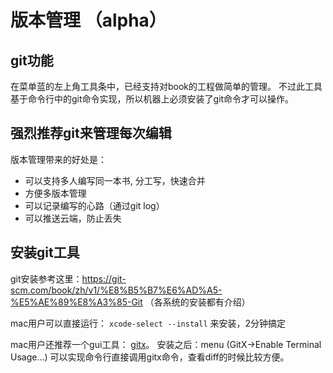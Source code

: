# 版本管理 （alpha）

## git功能

在菜单蓝的左上角工具条中，已经支持对book的工程做简单的管理。
不过此工具基于命令行中的git命令实现，所以机器上必须安装了git命令才可以操作。


## 强烈推荐git来管理每次编辑

版本管理带来的好处是：

* 可以支持多人编写同一本书, 分工写，快速合并
* 方便多版本管理
* 可以记录编写的心路（通过git log）
* 可以推送云端，防止丢失

## 安装git工具

git安装参考这里：https://git-scm.com/book/zh/v1/%E8%B5%B7%E6%AD%A5-%E5%AE%89%E8%A3%85-Git （各系统的安装都有介绍）

mac用户可以直接运行： `xcode-select --install` 来安装，2分钟搞定


mac用户还推荐一个gui工具： [gitx](http://gitx.frim.nl)。 
安装之后：menu (GitX->Enable Terminal Usage…) 可以实现命令行直接调用gitx命令，查看diff的时候比较方便。